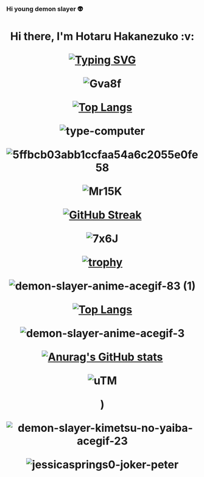 ### Hi young demon slayer :alien:
<h1 align="center">Hi there, I'm Hotaru Hakanezuko  :v: 









[![Typing SVG](https://readme-typing-svg.herokuapp.com?color=%2336BCF7&lines=Computer+science+student)](https://git.io/typing-svg)














![Gva8f](https://user-images.githubusercontent.com/115603453/222042154-034e37cb-ee1f-465d-a8ff-50be7d771368.gif)























 









[![Top Langs](https://github-readme-stats.vercel.app/api/top-langs/?username=anuraghazra&layout=compact)](https://github.com/anuraghazra/github-readme-stats)











  
  
 ![type-computer](https://user-images.githubusercontent.com/115603453/197324733-6304c31f-03c9-4973-817d-ddb8445079c8.gif)

  
  
  
  
  
  
  

  ![5ffbcb03abb1ccfaa54a6c2055e0fe58](https://user-images.githubusercontent.com/115603453/197328314-833daafe-6026-430e-87ad-6477766afd11.gif)
  
  
  
  
  

  
  
  
  
  
  
  
  
  

![Mr15K](https://user-images.githubusercontent.com/115603453/222042333-dc99d452-5c65-4732-b24c-a35b74f0aa88.gif)

  
  
  
  
  
  
  
 [![GitHub Streak](https://github-readme-streak-stats.herokuapp.com/?user=DenverCoder1)](https://git.io/streak-stats)
  
  
  
  
  
  
  
  
  
  
  
  
  
  ![7x6J](https://user-images.githubusercontent.com/115603453/197332302-2f8a13d3-0e66-416a-bcb2-aef28f99f14b.gif)

  
  
  
  
  
  
  
  
  
  
  
[![trophy](https://github-profile-trophy.vercel.app/?username=ryo-ma)](https://github.com/ryo-ma/github-profile-trophy)
  
  
  
  
  
  
  
  
  

  
  
 


  
  
  
  
  
  ![demon-slayer-anime-acegif-83 (1)](https://user-images.githubusercontent.com/115603453/222042761-54b97f77-e366-4b44-9bfe-4973189f53d4.gif)

  
  
  
  
[![Top Langs](https://github-readme-stats.vercel.app/api/top-langs/?username=anuraghazra&layout=compact)](https://github.com/anuraghazra/github-readme-stats)

  
  
  
  
  
  
  
  
  
  
  

  
  
  ![demon-slayer-anime-acegif-3](https://user-images.githubusercontent.com/115603453/222042930-8de792b0-b82b-4e63-85f9-0860a341a816.gif)

  
  
  
  
  
  
  
  
  
  
  
  [![Anurag's GitHub stats](https://github-readme-stats.vercel.app/api?username=anuraghazra)](https://github.com/anuraghazra/github-readme-stats)
  
  
  
  
  
  
  
  
  
  
  
  
  
  
  
  
  ![uTM](https://user-images.githubusercontent.com/115603453/197332456-919210b5-fb50-4d83-b228-9b7339d8577f.gif)

  
  
  
  
  
  
  
  
  
  
  
  
  
  
  
  
  
)
  
  
  
  
  
  
  ![demon-slayer-kimetsu-no-yaiba-acegif-23](https://user-images.githubusercontent.com/115603453/222043015-05d86616-6cb3-41ab-b342-e981bace7953.gif)

  
  
  
  
  
  
  
  
  
  
  
  
  
  
  
  
![jessicasprings0-joker-peter](https://user-images.githubusercontent.com/115603453/197424540-0936f6b3-4fb6-4db6-aa06-797dc70f0613.gif)

  
  

  
